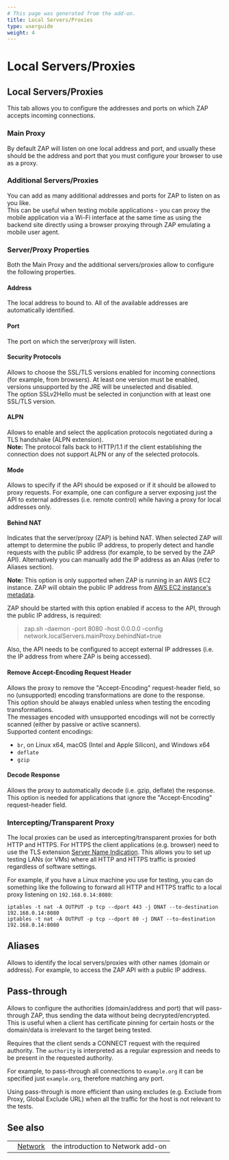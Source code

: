 ```yaml
---
# This page was generated from the add-on.
title: Local Servers/Proxies
type: userguide
weight: 4
---
```


# Local Servers/Proxies

## Local Servers/Proxies

This tab allows you to configure the addresses and ports on which ZAP accepts incoming connections.

### Main Proxy

By default ZAP will listen on one local address and port, and usually these should be the address and port that you must configure your browser to use as a proxy.

### Additional Servers/Proxies

You can add as many additional addresses and ports for ZAP to listen on as you like.  
This can be useful when testing mobile applications - you can proxy the mobile application via a Wi-Fi interface at the same time as using the backend site directly using a browser proxying through ZAP emulating a mobile user agent.

### Server/Proxy Properties

Both the Main Proxy and the additional servers/proxies allow to configure the following properties.

#### Address

The local address to bound to. All of the available addresses are automatically identified.

#### Port

The port on which the server/proxy will listen.

#### Security Protocols

Allows to choose the SSL/TLS versions enabled for incoming connections (for example, from browsers). At least one version must be enabled, versions unsupported by the JRE will be unselected and disabled.   
The option SSLv2Hello must be selected in conjunction with at least one SSL/TLS version.

#### ALPN

Allows to enable and select the application protocols negotiated during a TLS handshake (ALPN extension).   
**Note:** The protocol falls back to HTTP/1.1 if the client establishing the connection does not support ALPN or any of the selected protocols.

#### Mode

Allows to specify if the API should be exposed or if it should be allowed to proxy requests. For example, one can configure a server exposing just the API to external addresses (i.e. remote control) while having a proxy for local addresses only.

#### Behind NAT

Indicates that the server/proxy (ZAP) is behind NAT. When selected ZAP will attempt to determine the public IP address, to properly detect and handle requests with the public IP address (for example, to be served by the ZAP API). Alternatively you can manually add the IP address as an Alias (refer to Aliases section).


**Note:** This option is only supported when ZAP is running in an AWS EC2 instance.
ZAP will obtain the public IP address from
[AWS EC2
instance's metadata](https://docs.aws.amazon.com/AWSEC2/latest/UserGuide/using-instance-addressing.html#working-with-ip-addresses).  

ZAP should be started with this option enabled if access to the API, through the public IP address, is required:
> zap.sh -daemon -port 8080 -host 0.0.0.0 -config network.localServers.mainProxy.behindNat=true

Also, the API needs to be configured to accept external IP addresses (i.e. the IP address from where ZAP is being accessed).

#### Remove Accept-Encoding Request Header

Allows the proxy to remove the "Accept-Encoding" request-header field, so no (unsupported) encoding transformations are done to the response.  
This option should be always enabled unless when testing the encoding transformations.  
The messages encoded with unsupported encodings will not be correctly scanned (either by passive or active scanners).  
Supported content encodings:

* `br`, on Linux x64, macOS (Intel and Apple Silicon), and Windows x64
* `deflate`
* `gzip`

#### Decode Response

Allows the proxy to automatically decode (i.e. gzip, deflate) the response. This option is needed for applications that ignore the "Accept-Encoding" request-header field.

### Intercepting/Transparent Proxy

The local proxies can be used as intercepting/transparent proxies for both HTTP and HTTPS. For HTTPS the client applications (e.g. browser) need to use the TLS extension [Server Name Indication](https://tools.ietf.org/html/rfc6066#section-3). This allows you to set up testing LANs (or VMs) where all HTTP and HTTPS traffic is proxied regardless of software settings.


For example, if you have a Linux machine you use for testing, you can do something like the following to forward all HTTP and
HTTPS traffic to a local proxy listening on `192.168.0.14:8080`:

    iptables -t nat -A OUTPUT -p tcp --dport 443 -j DNAT --to-destination 192.168.0.14:8080
    iptables -t nat -A OUTPUT -p tcp --dport 80 -j DNAT --to-destination 192.168.0.14:8080
    	
## Aliases

Allows to identify the local servers/proxies with other names (domain or address). For example, to access the ZAP API with a public IP address.

## Pass-through

Allows to configure the authorities (domain/address and port) that will pass-through ZAP, thus sending the data without being decrypted/encrypted. This is useful when a client has certificate pinning for certain hosts or the domain/data is irrelevant to the target being tested.

Requires that the client sends a CONNECT request with the required authority. The `authority` is interpreted as a regular expression and
needs to be present in the requested authority.

For example, to pass-through all connections to `example.org` it can be specified just `example.org`, therefore matching any port.

Using pass-through is more efficient than using excludes (e.g. Exclude from Proxy, Global Exclude URL) when all the traffic for the host is not relevant
to the tests.

## See also

|   |                                          |                                    |
|---|------------------------------------------|------------------------------------|
|   | [Network](/docs/desktop/addons/network/) | the introduction to Network add-on |
